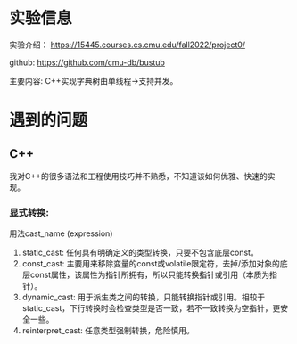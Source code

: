 # 实验信息
实验介绍： https://15445.courses.cs.cmu.edu/fall2022/project0/

github: https://github.com/cmu-db/bustub

主要内容: C++实现字典树由单线程->支持并发。

# 遇到的问题
## C++
我对C++的很多语法和工程使用技巧并不熟悉，不知道该如何优雅、快速的实现。

### 显式转换:
用法cast_name<type> (expression)
1. static_cast: 任何具有明确定义的类型转换，只要不包含底层const。
2. const_cast: 主要用来移除变量的const或volatile限定符，去掉/添加对象的底层const属性，该属性为指针所拥有，所以只能转换指针或引用（本质为指针）。
3. dynamic_cast: 用于派生类之间的转换，只能转换指针或引用。相较于static_cast，下行转换时会检查类型是否一致，若不一致转换为空指针，更安全一些。
4. reinterpret_cast: 任意类型强制转换，危险慎用。
